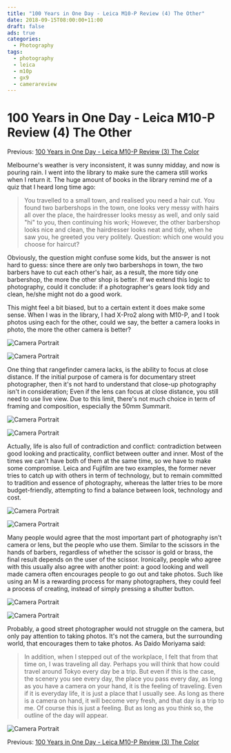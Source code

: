 ```yaml
---
title: "100 Years in One Day - Leica M10-P Review (4) The Other"
date: 2018-09-15T08:00:00+11:00
draft: false
ads: true
categories:
  - Photography
tags:
  - photography
  - leica
  - m10p
  - gx9
  - camerareview
---
```


# 100 Years in One Day - Leica M10-P Review (4) The Other

Previous: [100 Years in One Day - Leica M10-P Review (3) The Color](/article/2018/reviewleicam10p3/)

Melbourne's weather is very inconsistent, it was sunny midday, and now is pouring rain. I went into the library to make sure the camera still works when I return it. The huge amount of books in the library remind me of a quiz that I heard long time ago:

> You travelled to a small town, and realised you need a hair cut. You found two barbershops in the town, one looks very messy with hairs all over the place, the hairdresser looks messy as well, and only said "hi" to you, then continuing his work; However, the other barbershop looks nice and clean, the hairdresser looks neat and tidy, when he saw you, he greeted you very politely. Question: which one would you choose for haircut?

Obviously, the question might confuse some kids, but the answer is not hard to guess: since there are only two barbershops in town, the two barbers have to cut each other's hair, as a result, the more tidy one barbershop, the more the other shop is better. If we extend this logic to photography, could it conclude: if a photographer's gears look tidy and clean, he/she might not do a good work.

This might feel a bit biased, but to a certain extent it does make some sense. When I was in the library, I had X-Pro2 along with M10-P, and I took photos using each for the other, could we say, the better a camera looks in photo, the more the other camera is better?

![Camera Portrait][leica-portrait-01]

![Camera Portrait][fuji-portrait-01]

One thing that rangefinder camera lacks, is the ability to focus at close distance. If the initial purpose of camera is for documentary street photographer, then it's not hard to understand that close-up photography isn't in consideration; Even if the lens can focus at close distance, you still need to use live view. Due to this limit, there's not much choice in term of framing and composition, especially the 50mm Summarit.

![Camera Portrait][leica-portrait-02]

![Camera Portrait][fuji-portrait-02]

Actually, life is also full of contradiction and conflict: contradiction between good looking and practicality, conflict between outter and inner. Most of the times we can't have both of them at the same time, so we have to make some compromise. Leica and Fujifilm are two examples, the former never tries to catch up with others in term of technology, but to remain committed to tradition and essence of photography, whereas the latter tries to be more budget-friendly, attempting to find a balance between look, technology and cost.

![Camera Portrait][leica-portrait-03]

![Camera Portrait][fuji-portrait-03]

Many people would agree that the most important part of photography isn't camera or lens, but the people who use them. Similar to the scissors in the hands of barbers, regardless of whether the scissor is gold or brass, the final result depends on the user of the scissor. Ironically, people who agree with this usually also agree with another point: a good looking and well made camera often encourages people to go out and take photos. Such like using an M is a rewarding process for many photographers, they could feel a process of creating, instead of simply pressing a shutter button.

![Camera Portrait][leica-portrait-04]

![Camera Portrait][fuji-portrait-04]

Probably, a good street photographer would not struggle on the camera, but only pay attention to taking photos. It's not the camera, but the surrounding world, that encourages them to take photos. As Daido Moriyama said:

> In addition, when I stepped out of the workplace, I felt that from that time on, I was traveling all day. Perhaps you will think that how could travel around Tokyo every day be a trip. But even if this is the case, the scenery you see every day, the place you pass every day, as long as you have a camera on your hand, it is the feeling of traveling. Even if it is everyday life, it is just a place that I usually see. As long as there is a camera on hand, it will become very fresh, and that day is a trip to me. Of course this is just a feeling. But as long as you think so, the outline of the day will appear.

![Camera Portrait][leica-portrait-05]

Previous: [100 Years in One Day - Leica M10-P Review (3) The Color](/article/2018/reviewleicam10p3/)

[leica-portrait-01]: /photos/2018/LeicaM10P/leica_portrait_01.jpg "Leica Portrait"
[leica-portrait-02]: /photos/2018/LeicaM10P/leica_portrait_02.jpg "Leica Portrait"
[leica-portrait-03]: /photos/2018/LeicaM10P/leica_portrait_03.jpg "Leica Portrait"
[leica-portrait-04]: /photos/2018/LeicaM10P/leica_portrait_04.jpg "Leica Portrait"
[leica-portrait-05]: /photos/2018/LeicaM10P/leica_portrait_05.jpg "Leica Portrait"
[fuji-portrait-01]: /photos/2018/LeicaM10P/fuji_portrait_01.jpg "Fuji Portrait"
[fuji-portrait-02]: /photos/2018/LeicaM10P/fuji_portrait_02.jpg "Fuji Portrait"
[fuji-portrait-03]: /photos/2018/LeicaM10P/fuji_portrait_03.jpg "Fuji Portrait"
[fuji-portrait-04]: /photos/2018/LeicaM10P/fuji_portrait_04.jpg "Fuji Portrait"
